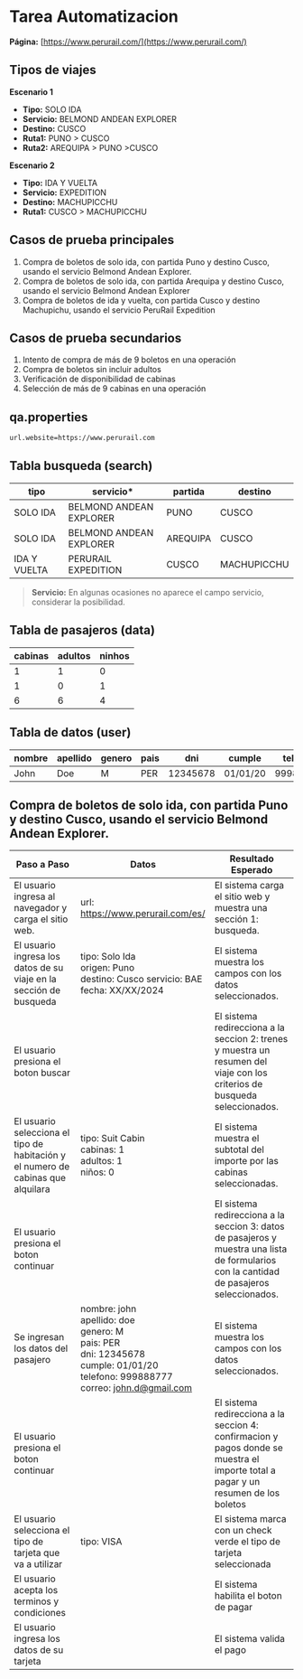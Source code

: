# Tarea Automatizacion

**Página:** [https://www.perurail.com/](https://www.perurail.com/)

## Tipos de viajes

**Escenario 1**
- **Tipo:** SOLO IDA
- **Servicio:** BELMOND ANDEAN EXPLORER
- **Destino:** CUSCO
- **Ruta1:** PUNO > CUSCO
- **Ruta2:** AREQUIPA > PUNO >CUSCO

**Escenario 2**
- **Tipo:** IDA Y VUELTA
- **Servicio:** EXPEDITION
- **Destino:** MACHUPICCHU
- **Ruta1:** CUSCO > MACHUPICCHU

## Casos de prueba principales

1. Compra de boletos de solo ida, con partida Puno y destino Cusco, usando el servicio Belmond Andean Explorer.
2. Compra de boletos de solo ida,  con partida Arequipa y destino Cusco, usando el servicio Belmond Andean Explorer
3. Compra de boletos de ida y vuelta, con partida Cusco y destino Machupichu, usando el servicio PeruRail Expedition

## Casos de prueba secundarios

1. Intento de compra de más de 9 boletos en una operación
2. Compra de boletos sin incluir adultos
3. Verificación de disponibilidad de cabinas
4. Selección de más de 9 cabinas en una operación

## qa.properties

```bash
url.website=https://www.perurail.com
```

## Tabla busqueda (search)

| tipo         | servicio*               | partida  | destino     |
|--------------|-------------------------|----------|-------------|
| SOLO IDA     | BELMOND ANDEAN EXPLORER | PUNO     | CUSCO       |
| SOLO IDA     | BELMOND ANDEAN EXPLORER | AREQUIPA | CUSCO       |
| IDA Y VUELTA | PERURAIL EXPEDITION     | CUSCO    | MACHUPICCHU |

> **Servicio:** En algunas ocasiones no aparece el campo servicio, considerar la posibilidad.

## Tabla de pasajeros (data)

| cabinas | adultos | ninhos |
|---------|---------|--------|
| 1       | 1       | 0      |
| 1       | 0       | 1      |
| 6       | 6       | 4      |

## Tabla de datos (user)

| nombre | apellido | genero | pais | dni      | cumple   | telefono  | correo           |
|--------|----------|--------|------|----------|----------|-----------|------------------|
| John   | Doe      | M      | PER  | 12345678 | 01/01/20 | 999888777 | john.d@gmail.com |

## Compra de boletos de solo ida, con partida Puno y destino Cusco, usando el servicio Belmond Andean Explorer.

| Paso a Paso                                                                      | Datos                                                                                                                                                                | Resultado Esperado                                                                                                                        |
|----------------------------------------------------------------------------------|----------------------------------------------------------------------------------------------------------------------------------------------------------------------|-------------------------------------------------------------------------------------------------------------------------------------------|
| El usuario ingresa al navegador y carga el sitio web.                            | url: https://www.perurail.com/es/                                                                                                                                    | El sistema carga el sitio web y muestra una sección 1: busqueda.                                                                          |
| El usuario ingresa los datos de su viaje en la sección de busqueda               | tipo: Solo Ida <br/> origen: Puno <br/>destino: Cusco servicio: BAE <br/> fecha: XX/XX/2024                                                                          | El sistema muestra los campos con los datos seleccionados.                                                                                |
| El usuario presiona el boton buscar                                              |                                                                                                                                                                      | El sistema redirecciona a la seccion 2: trenes y muestra un resumen del viaje con los criterios de busqueda seleccionados.                |
| El usuario selecciona el tipo de habitación y el numero de cabinas que alquilara | tipo: Suit Cabin <br/> cabinas: 1 <br/> adultos: 1 <br/> niños: 0                                                                                                    | El sistema muestra el subtotal del importe por las cabinas seleccionadas.                                                                 |
| El usuario presiona el boton continuar                                           |                                                                                                                                                                      | El sistema redirecciona a la seccion 3: datos de pasajeros y muestra una lista de formularios con la cantidad de pasajeros seleccionados. |
| Se ingresan los datos del pasajero                                               | nombre: john <br/> apellido: doe <br/> genero: M <br/> pais: PER <br/> dni: 12345678 <br/> cumple: 01/01/20 <br/> telefono: 999888777 <br/> correo: john.d@gmail.com | El sistema muestra los campos con los datos seleccionados.                                                                                |
| El usuario presiona el boton continuar                                           |                                                                                                                                                                      | El sistema redirecciona a la seccion 4: confirmacion y pagos donde se muestra el importe total a pagar y un resumen de los boletos        |
| El usuario selecciona el tipo de tarjeta que va a utilizar                       | tipo: VISA                                                                                                                                                           | El sistema marca con un check verde el tipo de tarjeta seleccionada                                                                       |
| El usuario acepta los terminos y condiciones                                     |                                                                                                                                                                      | El sistema habilita el boton de pagar                                                                                                     |
| El usuario ingresa los datos de su tarjeta                                       |                                                                                                                                                                      | El sistema valida el pago                                                                                                                 |
